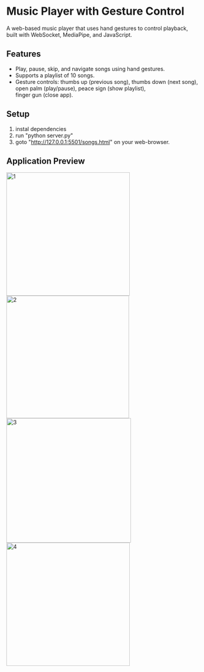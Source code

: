 # Music Player with Gesture Control

A web-based music player that uses hand gestures to control playback, built with WebSocket, MediaPipe, and JavaScript.

## Features
- Play, pause, skip, and navigate songs using hand gestures.
- Supports a playlist of 10 songs.
- Gesture controls: thumbs up (previous song), thumbs down (next song), open palm (play/pause), peace sign (show playlist),     
  finger gun (close app).

## Setup
1. instal dependencies
2. run "python server.py"
3. goto "http://127.0.0.1:5501/songs.html" on your web-browser.

## Application Preview

<img width="322" alt="1" src="https://github.com/user-attachments/assets/0638ffa8-f991-4175-94ad-7d305fca8a99" />
<img width="320" alt="2" src="https://github.com/user-attachments/assets/d2f498b8-82db-4042-8629-67d2e1654744" />
<img width="325" alt="3" src="https://github.com/user-attachments/assets/e583857c-cdbc-4595-adf0-40db7513531d" />
<img width="322" alt="4" src="https://github.com/user-attachments/assets/943a134c-a1e0-4ce7-98d9-8119a74d8a69" />
